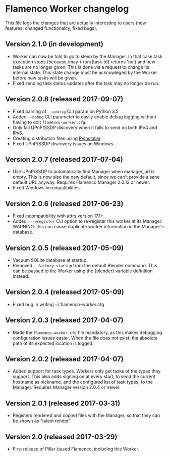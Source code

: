 # Flamenco Worker changelog

This file logs the changes that are actually interesting to users (new features,
changed functionality, fixed bugs).

## Version 2.1.0 (in development)

- Worker can now be told to go to sleep by the Manager. In that case task execution
  stops (because /may-i-run/{task-id} returns 'no') and new tasks are no longer given.
  This is done via a request to change its internal state. This state change must be
  acknowleged by the Worker before new tasks will be given.
- Fixed sending task status updates after the task may no longer be run.


## Version 2.0.8 (released 2017-09-07)

- Fixed parsing of `--config` CLI param on Python 3.5
- Added `--debug` CLI parameter to easily enable debug logging without having
  to edit `flamenco-worker.cfg`.
- Only fail UPnP/SSDP discovery when it fails to send on both IPv4 and IPv6.
- Creating distribution files using [PyInstaller](http://www.pyinstaller.org/).
- Fixed UPnP/SSDP discovery issues on Windows.


## Version 2.0.7 (released 2017-07-04)

- Use UPnP/SSDP to automatically find Manager when manager_url is empty.
  This is now also the new default, since we can't provide a sane default URL anyway.
  Requires Flamenco Manager 2.0.13 or newer.
- Fixed Windows incompatibilities.


## Version 2.0.6 (released 2017-06-23)

- Fixed incompatibility with attrs version 17.1+.
- Added `--reregister` CLI option to re-register this worker at its Manager.
  WARNING: this can cause duplicate worker information in the Manager's database.


## Version 2.0.5 (released 2017-05-09)

- Vacuum SQLite database at startup.
- Removed `--factory-startup` from the default Blender command. This can be passed
  to the Worker using the {blender} variable definition instead.


## Version 2.0.4 (released 2017-05-09)

- Fixed bug in writing ~/.flamenco-worker.cfg


## Version 2.0.3 (released 2017-04-07)

- Made the `flamenco-worker.cfg` file mandatory, as this makes debugging configuration
  issues easier. When the file does not exist, the absolute path of its expected
  location is logged.


## Version 2.0.2 (released 2017-04-07)

- Added support for task types. Workers only get tasks of the types they support.
  This also adds signing on at every start, to send the current hostname as nickname,
  and the configured list of task types, to the Manager. Requires Manager version
  2.0.4 or newer.


## Version 2.0.1 (released 2017-03-31)

- Registers rendered and copied files with the Manager, so that they can be
  shown as "latest render".


## Version 2.0 (released 2017-03-29)

- First release of Pillar-based Flamenco, including this Worker.
